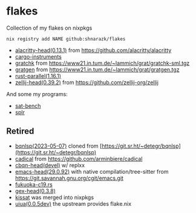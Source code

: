 # flakes
Collection of my flakes on nixpkgs

```
nix registry add NAME github:shnarazk/flakes
```

- [alacritty-head(0.13.1)](https://alacritty.org) from https://github.com/alacritty/alacritty
- [cargo-instruments](https://github.com/cmyr/cargo-instruments)
- [gratchk](https://www21.in.tum.de/~lammich/grat/) from https://www21.in.tum.de/~lammich/grat/gratchk-sml.tgz
- [gratgen](https://www21.in.tum.de/~lammich/grat/) from https://www21.in.tum.de/~lammich/grat/gratgen.tgz
- [rust-parallel(1.16.1)](https://github.com/aaronriekenberg/rust-parallel)
- [zellij-head(0.39.2)](https://zellij.dev) from https://github.com/zellij-org/zellij

And some my programs:

- [sat-bench](https://github.iom/shnarazk/SAT-bench)
- [splr](https://github.com/shnarazk/splr)

## Retired

- [bqnlsp(2023-05-07)](https://github.iom/shnarazk/bqnlsp) cloned from [https://git.sr.ht/~detegr/bqnlsp](https://git.sr.ht/~detegr/bqnlsp)
- [cadical](http://fmv.jku.at/cadical) from https://github.com/arminbiere/cadical
- [cbqn-head(devel)](https://github.com/dzaima/CBQN) w/ replxx
- [emacs-head(29.0.92)](https://www.gnu.org/software/emacs/) with native compilation/tree-sitter from https://git.savannah.gnu.org/cgit/emacs.git
- [fukuoka-c19.rs](https://github.com/shnarazk/fukuoka-c19.rs)
- [gex-head(0.3.8)](https://github.com/Piturnah/gex)
- [kissat](http://fmv.jku.at/kissat) was merged into nixpkgs
- [uiua(0.0.5dev)](https://www.uiua.org) the upstream provides flake.nix
